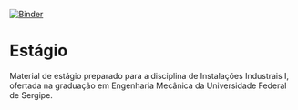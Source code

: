 ﻿
[![Binder](https://mybinder.org/badge_logo.svg)](https://mybinder.org/v2/gh/netoxina/estagio_docencia/HEAD)
# Estágio 
Material de estágio preparado para a disciplina de Instalações Industrais I, ofertada na graduação em Engenharia Mecânica da Universidade Federal de Sergipe.

